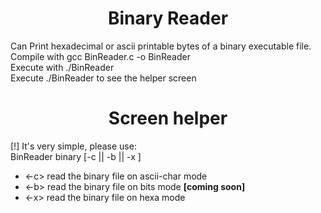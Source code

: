 <h1 align="center">Binary Reader</h1>
<p>
  Can Print hexadecimal or ascii printable bytes of a binary executable file.<br>
  Compile with gcc BinReader.c -o BinReader<br>
  Execute with ./BinReader <file> <arg><br>
  Execute ./BinReader to see the helper screen<br>
  </p>
<h1 align="center">Screen helper</h1>
	<p>		
      [!] It's very simple, please use:<br>
		BinReader binary [-c || -b || -x ]<br>
			<ul>
        <li><-c> read the binary file on ascii-char mode<br></li>
          <li><-b> read the binary file on bits mode <strong>[coming soon]</strong><br></li>
          <li><-x> read the binary file on hexa mode<br></li>
            </ul>
  </p>
  
                                                                             
 
